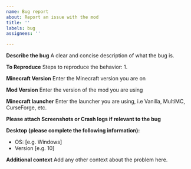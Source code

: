 ```yaml
---
name: Bug report
about: Report an issue with the mod
title: ''
labels: bug
assignees: ''

---
```


**Describe the bug**
A clear and concise description of what the bug is.

**To Reproduce**
Steps to reproduce the behavior:
1. 

**Minecraft Version**
Enter the Minecraft version you are on

**Mod Version**
Enter the version of the mod you are using

**Minecraft launcher**
Enter the launcher you are using, i.e Vanilla, MultiMC, CurseForge, etc.

**Please attach Screenshots or Crash logs if relevant to the bug**

**Desktop (please complete the following information):**
 - OS: [e.g. Windows]
 - Version [e.g. 10]

**Additional context**
Add any other context about the problem here.
